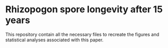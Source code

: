 # Rhizopogon spore longevity after 15 years
This repository contain all the necessary files to recreate the figures and statistical analyses associated with this paper.
